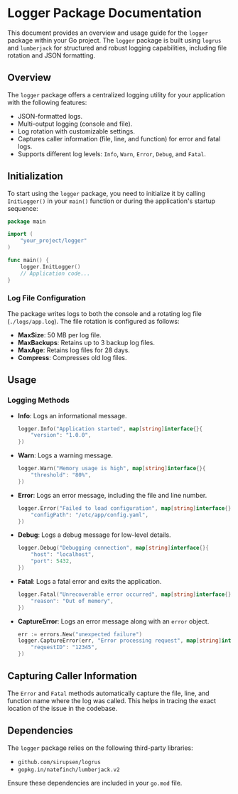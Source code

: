 
# Logger Package Documentation

This document provides an overview and usage guide for the `logger` package within your Go project. The `logger` package is built using `logrus` and `lumberjack` for structured and robust logging capabilities, including file rotation and JSON formatting.

## Overview

The `logger` package offers a centralized logging utility for your application with the following features:
- JSON-formatted logs.
- Multi-output logging (console and file).
- Log rotation with customizable settings.
- Captures caller information (file, line, and function) for error and fatal logs.
- Supports different log levels: `Info`, `Warn`, `Error`, `Debug`, and `Fatal`.

## Initialization

To start using the `logger` package, you need to initialize it by calling `InitLogger()` in your `main()` function or during the application's startup sequence:

```go
package main

import (
    "your_project/logger"
)

func main() {
    logger.InitLogger()
    // Application code...
}
```

### Log File Configuration

The package writes logs to both the console and a rotating log file (`./logs/app.log`). The file rotation is configured as follows:
- **MaxSize**: 50 MB per log file.
- **MaxBackups**: Retains up to 3 backup log files.
- **MaxAge**: Retains log files for 28 days.
- **Compress**: Compresses old log files.

## Usage

### Logging Methods

- **Info**: Logs an informational message.
  ```go
  logger.Info("Application started", map[string]interface{}{
      "version": "1.0.0",
  })
  ```

- **Warn**: Logs a warning message.
  ```go
  logger.Warn("Memory usage is high", map[string]interface{}{
      "threshold": "80%",
  })
  ```

- **Error**: Logs an error message, including the file and line number.
  ```go
  logger.Error("Failed to load configuration", map[string]interface{}{
      "configPath": "/etc/app/config.yaml",
  })
  ```

- **Debug**: Logs a debug message for low-level details.
  ```go
  logger.Debug("Debugging connection", map[string]interface{}{
      "host": "localhost",
      "port": 5432,
  })
  ```

- **Fatal**: Logs a fatal error and exits the application.
  ```go
  logger.Fatal("Unrecoverable error occurred", map[string]interface{}{
      "reason": "Out of memory",
  })
  ```

- **CaptureError**: Logs an error message along with an `error` object.
  ```go
  err := errors.New("unexpected failure")
  logger.CaptureError(err, "Error processing request", map[string]interface{}{
      "requestID": "12345",
  })
  ```

## Capturing Caller Information

The `Error` and `Fatal` methods automatically capture the file, line, and function name where the log was called. This helps in tracing the exact location of the issue in the codebase.

## Dependencies

The `logger` package relies on the following third-party libraries:
- `github.com/sirupsen/logrus`
- `gopkg.in/natefinch/lumberjack.v2`

Ensure these dependencies are included in your `go.mod` file.
